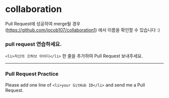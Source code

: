 # collaboration

Pull Request에 성공하여 merge될 경우 (https://github.com/jocob107/collaboration1) 에서 이름을 확인할 수 있습니다 :)

### pull request 연습하세요.

`<li>자신의 깃허브 아이디</li>` 한 줄을 추가하여 Pull Request 보내주세요.

---

### Pull Request Practice

Please add one line of `<li>your GitHub ID</li>` and send me a Pull Request.
